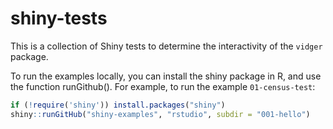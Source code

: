# shiny-tests

This is a collection of Shiny tests to determine the interactivity of the `vidger` package.

To run the examples locally, you can install the shiny package in R, and use the function runGithub(). For example, to run the example `01-census-test`:

``` r
if (!require('shiny')) install.packages("shiny")
shiny::runGitHub("shiny-examples", "rstudio", subdir = "001-hello")
```
